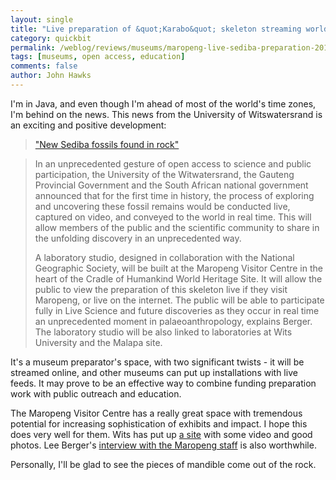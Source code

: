 ```yaml
---
layout: single 
title: "Live preparation of &quot;Karabo&quot; skeleton streaming worldwide" 
category: quickbit
permalink: /weblog/reviews/museums/maropeng-live-sediba-preparation-2012.html
tags: [museums, open access, education] 
comments: false 
author: John Hawks 
---
```


I'm in Java, and even though I'm ahead of most of the world's time zones, I'm behind on the news. This news from the University of Witswatersrand is an exciting and positive development: 

<blockquote><a href="http://www.wits.ac.za/academic/research/ihe/newsedibadiscovery2012/16837/">"New Sediba fossils found in rock"</a></blockquote>

<blockquote> In an unprecedented gesture of open access to science and public participation, the University of the Witwatersrand, the Gauteng Provincial Government and the South African national government announced that for the first time in history, the process of exploring and uncovering these fossil remains would be conducted live, captured on video, and conveyed to the world in real time. This will allow members of the public and the scientific community to share in the unfolding discovery in an unprecedented way.

A laboratory studio, designed in collaboration with the National Geographic Society, will be built at the Maropeng Visitor Centre in the heart of the Cradle of Humankind World Heritage Site. It will allow the public to view the preparation of this skeleton live if they visit Maropeng, or live on the internet. The public will be able to participate fully in Live Science and future discoveries as they occur in real time  an unprecedented moment in palaeoanthropology, explains Berger. The laboratory studio will be also linked to laboratories at Wits University and the Malapa site.</blockquote>

It's a museum preparator's space, with two significant twists - it will be streamed online, and other museums can put up installations with live feeds. It may prove to be an effective way to combine funding preparation work with public outreach and education. 

The Maropeng Visitor Centre has a really great space with tremendous potential for increasing sophistication of exhibits and impact. I hope this does very well for them. Wits has put up <a href="http://www.wits.ac.za/academic/research/ihe/newsedibadiscovery2012/16837/">a site</a> with some video and good photos. Lee Berger's <a href="http://www.maropeng.co.za/index.php/news/entry/new_sediba_fossils_found_excavation_to_be_broadcast_live_from_maropeng/">interview with the Maropeng staff</a> is also worthwhile. 

Personally, I'll be glad to see the pieces of mandible come out of the rock. 

